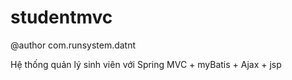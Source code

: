 # studentmvc

@author com.runsystem.datnt

Hệ thống quản lý sinh viên với Spring MVC + myBatis + Ajax + jsp
